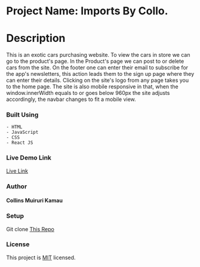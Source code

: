 # Project Name: Imports By Collo.

# Description
This is an exotic cars purchasing website. 
To view the cars in store we can go to the product's page.
In the Product's page we can post to or delete cars from the site.
On the footer one can enter their email to subscribe for the app's newsletters,
this action leads them to the sign up page where they can enter their details.
Clicking on the site's logo from any page takes you to the home page.
The site is also mobile responsive in that, when the window.innerWidth 
equals to or goes below 960px the site adjusts accordingly, the navbar changes to fit a mobile view.

### Built Using
```
- HTML
- JavaScript
- CSS
- React JS 
```

### Live Demo Link
[Live Link](https://rococo-melomakarona-b89861.netlify.app/)

### Author
#### Collins Muiruri Kamau

### Setup
Git clone [This Repo](git@github.com:Collins7-7/Imports-By-Collo.git)

### License
This project is [MIT](https://www.mit.edu/) licensed.
